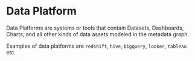 # Data Platform

Data Platforms are systems or tools that contain Datasets, Dashboards, Charts, and all other kinds of data assets modeled in the metadata graph.

Examples of data platforms are `redshift`, `hive`, `bigquery`, `looker`, `tableau` etc.
